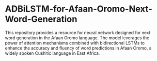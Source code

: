 # ADBiLSTM-for-Afaan-Oromo-Next-Word-Generation
This repository provides a resource for neural network designed for next word generation in the Afaan Oromo language. The model leverages the power of attention mechanisms combined with bidirectional LSTMs to enhance the accuracy and fluency of word predictions in Afaan Oromo, a widely spoken Cushitic language in East Africa.

